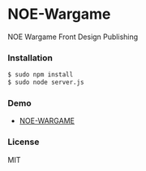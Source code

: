 # NOE-Wargame

NOE Wargame Front Design Publishing

### Installation

```sh
$ sudo npm install
$ sudo node server.js
```

### Demo

* [NOE-WARGAME]

### License
MIT

   [NOE-WARGAME]: <http://noe.systems>
